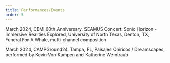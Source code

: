 ```yaml
---
title: Performances/Events
order: 5
---
```


March 2024, CEMI 60th Anniversary, SEAMUS Concert: Sonic Horizon - Immersive Realities Explored, University of North Texas, Denton, TX, Funeral For A Whale, multi-channel composition

March 2024, CAMPGround24, Tampa, FL, Paisajes Oniricos / Dreamscapes, performed by Kevin Von Kampen and Katherine Weintraub